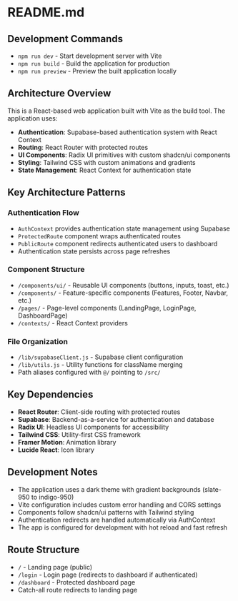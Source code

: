 # README.md

## Development Commands

- `npm run dev` - Start development server with Vite
- `npm run build` - Build the application for production
- `npm run preview` - Preview the built application locally

## Architecture Overview

This is a React-based web application built with Vite as the build tool. The application uses:

- **Authentication**: Supabase-based authentication system with React Context
- **Routing**: React Router with protected routes
- **UI Components**: Radix UI primitives with custom shadcn/ui components
- **Styling**: Tailwind CSS with custom animations and gradients
- **State Management**: React Context for authentication state

## Key Architecture Patterns

### Authentication Flow
- `AuthContext` provides authentication state management using Supabase
- `ProtectedRoute` component wraps authenticated routes
- `PublicRoute` component redirects authenticated users to dashboard
- Authentication state persists across page refreshes

### Component Structure
- `/components/ui/` - Reusable UI components (buttons, inputs, toast, etc.)
- `/components/` - Feature-specific components (Features, Footer, Navbar, etc.)
- `/pages/` - Page-level components (LandingPage, LoginPage, DashboardPage)
- `/contexts/` - React Context providers

### File Organization
- `/lib/supabaseClient.js` - Supabase client configuration
- `/lib/utils.js` - Utility functions for className merging
- Path aliases configured with `@/` pointing to `/src/`

## Key Dependencies

- **React Router**: Client-side routing with protected routes
- **Supabase**: Backend-as-a-service for authentication and database
- **Radix UI**: Headless UI components for accessibility
- **Tailwind CSS**: Utility-first CSS framework
- **Framer Motion**: Animation library
- **Lucide React**: Icon library

## Development Notes

- The application uses a dark theme with gradient backgrounds (slate-950 to indigo-950)
- Vite configuration includes custom error handling and CORS settings
- Components follow shadcn/ui patterns with Tailwind styling
- Authentication redirects are handled automatically via AuthContext
- The app is configured for development with hot reload and fast refresh

## Route Structure

- `/` - Landing page (public)
- `/login` - Login page (redirects to dashboard if authenticated)
- `/dashboard` - Protected dashboard page
- Catch-all route redirects to landing page

